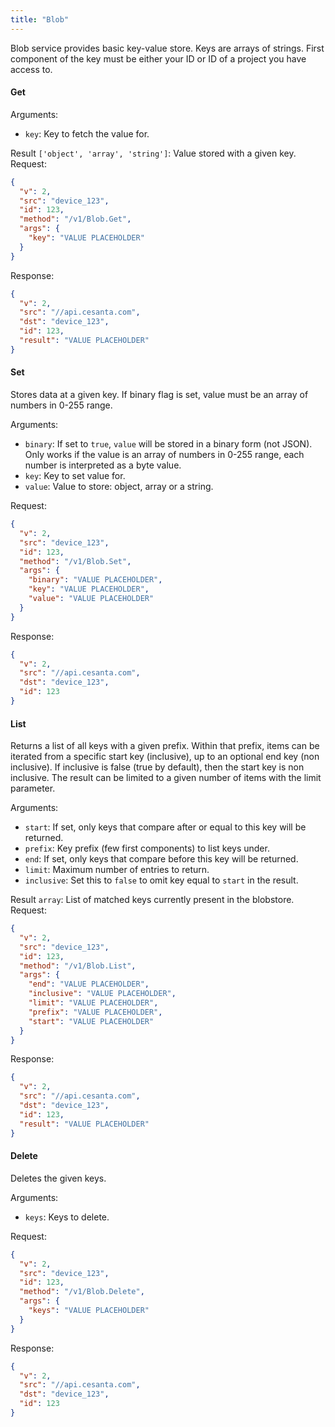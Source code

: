 ```yaml
---
title: "Blob"
---
```


Blob service provides basic key-value store. Keys are arrays of strings. First component of the key must be either your ID or ID of a project you have access to.

#### Get
Arguments:
- `key`: Key to fetch the value for.

Result `['object', 'array', 'string']`: Value stored with a given key.
Request:
```json
{
  "v": 2,
  "src": "device_123",
  "id": 123,
  "method": "/v1/Blob.Get",
  "args": {
    "key": "VALUE PLACEHOLDER"
  }
}

```

Response:
```json
{
  "v": 2,
  "src": "//api.cesanta.com",
  "dst": "device_123",
  "id": 123,
  "result": "VALUE PLACEHOLDER"
}

```

#### Set
Stores data at a given key. If binary flag is set, value must be an array of numbers in 0-255 range.

Arguments:
- `binary`: If set to `true`, `value` will be stored in a binary form (not JSON). Only works if the value is an array of numbers in 0-255 range, each number is interpreted as a byte value.
- `key`: Key to set value for.
- `value`: Value to store: object, array or a string.

Request:
```json
{
  "v": 2,
  "src": "device_123",
  "id": 123,
  "method": "/v1/Blob.Set",
  "args": {
    "binary": "VALUE PLACEHOLDER",
    "key": "VALUE PLACEHOLDER",
    "value": "VALUE PLACEHOLDER"
  }
}

```

Response:
```json
{
  "v": 2,
  "src": "//api.cesanta.com",
  "dst": "device_123",
  "id": 123
}

```

#### List
Returns a list of all keys with a given prefix. Within that prefix, items can be iterated from a specific start key (inclusive), up to an optional end key (non inclusive). If inclusive is false (true by default), then the start key is non inclusive. The result can be limited to a given number of items with the limit parameter.

Arguments:
- `start`: If set, only keys that compare after or equal to this key will be returned.
- `prefix`: Key prefix (few first components) to list keys under.
- `end`: If set, only keys that compare before this key will be returned.
- `limit`: Maximum number of entries to return.
- `inclusive`: Set this to `false` to omit key equal to `start` in the result.

Result `array`: List of matched keys currently present in the blobstore.
Request:
```json
{
  "v": 2,
  "src": "device_123",
  "id": 123,
  "method": "/v1/Blob.List",
  "args": {
    "end": "VALUE PLACEHOLDER",
    "inclusive": "VALUE PLACEHOLDER",
    "limit": "VALUE PLACEHOLDER",
    "prefix": "VALUE PLACEHOLDER",
    "start": "VALUE PLACEHOLDER"
  }
}

```

Response:
```json
{
  "v": 2,
  "src": "//api.cesanta.com",
  "dst": "device_123",
  "id": 123,
  "result": "VALUE PLACEHOLDER"
}

```

#### Delete
Deletes the given keys.

Arguments:
- `keys`: Keys to delete.

Request:
```json
{
  "v": 2,
  "src": "device_123",
  "id": 123,
  "method": "/v1/Blob.Delete",
  "args": {
    "keys": "VALUE PLACEHOLDER"
  }
}

```

Response:
```json
{
  "v": 2,
  "src": "//api.cesanta.com",
  "dst": "device_123",
  "id": 123
}

```


